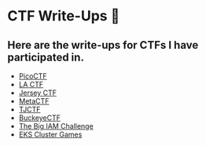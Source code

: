 # CTF Write-Ups 📝


<h2 align="left">
Here are the write-ups for CTFs I have participated in. 
</h2> 

- [PicoCTF](https://github.com/angietechcafe/CTFWriteUps/tree/main/PicoCTF)
- [LA CTF](https://github.com/angietechcafe/CTFWriteUps/tree/main/LA%20CTF)
- [Jersey CTF](https://github.com/angieintech/CTFWriteUps/tree/main/Jersey-CTF)
- [MetaCTF](https://github.com/angieintech/CTFWriteUps/tree/main/MetaCTF)
- [TJCTF](https://github.com/angieintech/CTFWriteUps/tree/main/TJCTF) 
- [BuckeyeCTF](https://github.com/angietechcafe/CTFWriteUps/tree/main/BuckeyeCTF)
- [The Big IAM Challenge](https://github.com/angietechcafe/CTFWriteUps/tree/main/The%20Big%20IAM%20Challenge)
- [EKS Cluster Games](https://github.com/angietechcafe/CTFWriteUps/tree/main/EKS%20Cluster%20Games) 

